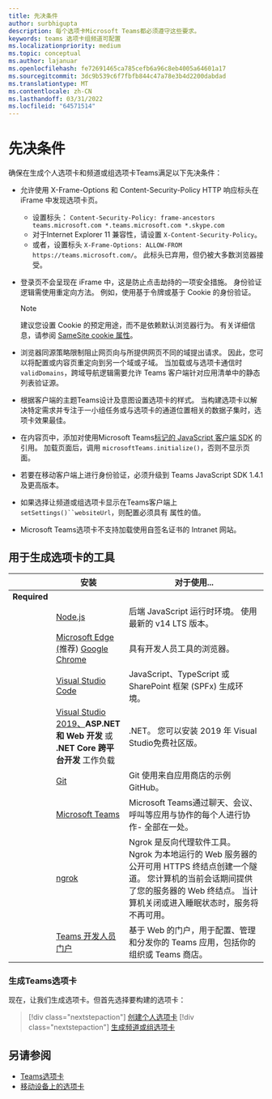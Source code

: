 ```yaml
---
title: 先决条件
author: surbhigupta
description: 每个选项卡Microsoft Teams都必须遵守这些要求。
keywords: teams 选项卡组频道可配置
ms.localizationpriority: medium
ms.topic: conceptual
ms.author: lajanuar
ms.openlocfilehash: fe72691465ca785cefb6a96c8eb4005a64601a17
ms.sourcegitcommit: 3dc9b539c6f7fbfb844c47a78e3b4d2200dabdad
ms.translationtype: MT
ms.contentlocale: zh-CN
ms.lasthandoff: 03/31/2022
ms.locfileid: "64571514"
---
```

# <a name="prerequisites"></a>先决条件

确保在生成个人选项卡和频道或组选项卡Teams满足以下先决条件：

* 允许使用 X-Frame-Options 和 Content-Security-Policy HTTP 响应标头在 iFrame 中发现选项卡页。
  * 设置标头： `Content-Security-Policy: frame-ancestors teams.microsoft.com *.teams.microsoft.com *.skype.com`
  * 对于Internet Explorer 11 兼容性，请设置 `X-Content-Security-Policy`。
  * 或者，设置标头 `X-Frame-Options: ALLOW-FROM https://teams.microsoft.com/`。 此标头已弃用，但仍被大多数浏览器接受。

* 登录页不会呈现在 iFrame 中，这是防止点击劫持的一项安全措施。 身份验证逻辑需使用重定向方法。 例如，使用基于令牌或基于 Cookie 的身份验证。

    > [!NOTE]
    > 建议您设置 Cookie 的预定用途，而不是依赖默认浏览器行为。 有关详细信息，请参阅 [SameSite cookie 属性](../../resources/samesite-cookie-update.md)。

* 浏览器同源策略限制阻止网页向与所提供网页不同的域提出请求。 因此，您可以将配置或内容页重定向到另一个域或子域。 当加载或与选项卡通信时`validDomains`，跨域导航逻辑需要允许 Teams 客户端针对应用清单中的静态列表验证源。

* 根据客户端的主题Teams设计及意图设置选项卡的样式。 当构建选项卡以解决特定需求并专注于一小组任务或与选项卡的通道位置相关的数据子集时，选项卡效果最佳。

* 在内容页中，添加对使用Microsoft Teams[标记的 JavaScript 客户端 SDK](/javascript/api/overview/msteams-client) 的引用。 加载页面后，调用 `microsoftTeams.initialize()`，否则不显示页面。

* 若要在移动客户端上进行身份验证，必须升级到 Teams JavaScript SDK 1.4.1 及更高版本。

* 如果选择让频道或组选项卡显示在Teams客户端上`setSettings()``websiteUrl`，则配置必须具有 属性的值。

* Microsoft Teams选项卡不支持加载使用自签名证书的 Intranet 网站。

## <a name="tools-to-build-tabs"></a>用于生成选项卡的工具

| &nbsp; | 安装 | 对于使用... |
| --- | --- | --- |
| **Required** | &nbsp; | &nbsp; |
| &nbsp; | [Node.js](https://nodejs.org/en/download/) | 后端 JavaScript 运行时环境。 使用最新的 v14 LTS 版本。|
| &nbsp; | [Microsoft Edge (](https://www.microsoft.com/edge)推荐) [Google Chrome](https://www.google.com/chrome/) | 具有开发人员工具的浏览器。 |
| &nbsp; | [Visual Studio Code](https://code.visualstudio.com/download) | JavaScript、TypeScript 或 SharePoint 框架 (SPFx) 生成环境。 |
| &nbsp; | [Visual Studio 2019、](https://visualstudio.com/download)**ASP.NET 和 Web 开发** 或 **.NET Core 跨平台开发** 工作负载 | .NET。 您可以安装 2019 年 Visual Studio免费社区版。 |
| &nbsp; | [Git](https://git-scm.com/downloads) | Git 使用来自应用商店的示例GitHub。 |
| &nbsp; | [Microsoft Teams](https://www.microsoft.com/en-us/microsoft-teams/download-app) | Microsoft Teams通过聊天、会议、呼叫等应用与协作的每个人进行协作- 全部在一处。 |
| &nbsp; | [ngrok](https://ngrok.com/download) | Ngrok 是反向代理软件工具。 Ngrok 为本地运行的 Web 服务器的公开可用 HTTPS 终结点创建一个隧道。 您计算机的当前会话期间提供了您的服务器的 Web 终结点。 当计算机关闭或进入睡眠状态时，服务将不再可用。 |
| &nbsp; | [Teams 开发人员门户](https://dev.teams.microsoft.com/) | 基于 Web 的门户，用于配置、管理和分发你的 Teams 应用，包括你的组织或 Teams 商店。 |

### <a name="build-your-teams-tab"></a>生成Teams选项卡

现在，让我们生成选项卡。但首先选择要构建的选项卡：

> [!div class="nextstepaction"]
> [创建个人选项卡](~/tabs/how-to/create-personal-tab.md)
> [!div class="nextstepaction"]
> [生成频道或组选项卡](~/tabs/how-to/create-channel-group-tab.md)

## <a name="see-also"></a>另请参阅

* [Teams选项卡](~/tabs/what-are-tabs.md)
* [移动设备上的选项卡](~/tabs/design/tabs-mobile.md)